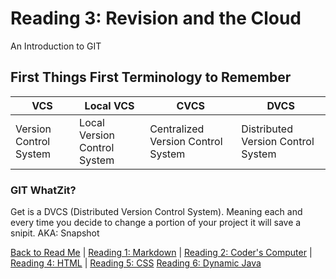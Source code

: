 # Reading 3: Revision and the Cloud

An Introduction to GIT

## First Things First Terminology to Remember

VCS | Local VCS | CVCS | DVCS |
--- | --------- | ---- | ---- |
Version Control System | Local Version Control System | Centralized Version Control System | Distributed Version Control System |

### GIT WhatZit?

Get is a DVCS (Distributed Version Control System). Meaning each and every time you decide to change a portion of your project it will save a snipit.
AKA: Snapshot

[Back to Read Me](README.md) |
[Reading 1: Markdown](markdown.md) |
[Reading 2: Coder's Computer](coderscomputer.md) |
[Reading 4: HTML](html.md) |
[Reading 5: CSS](css.md)
[Reading 6: Dynamic Java](dynamicjavascript.md)
